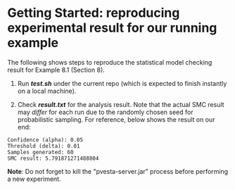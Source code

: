 # Getting Started: reproducing experimental result for our running example 

The following shows steps to reproduce the statistical model checking result for Example 8.1 (Section 8).

1. Run ***test.sh*** under the current repo (which is expected to finish instantly on a local machine).

2. Check ***result.txt*** for the analysis result. Note that the actual SMC result may *differ* for each run due to the randomly chosen seed for probabilistic sampling. For reference, below shows the result on our end:

```
Confidence (alpha): 0.05
Threshold (delta): 0.01
Samples generated: 60
SMC result: 5.791871271488804
```

**Note**:  Do not forget to kill the "pvesta-server.jar" process before performing a new experiment.


